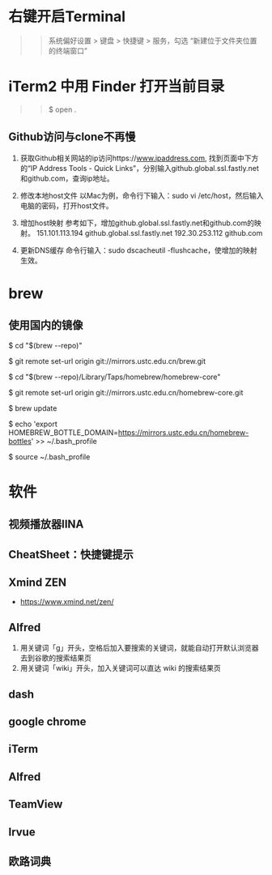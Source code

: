 # 右键开启Terminal

>>系统偏好设置 > 键盘 > 快捷键 > 服务，勾选 “新建位于文件夹位置的终端窗口”

# iTerm2 中用 Finder 打开当前目录

>>$ open .

## Github访问与clone不再慢

1. 获取Github相关网站的ip访问https://www.ipaddress.com,
找到页面中下方的“IP Address Tools - Quick Links”，分别输入github.global.ssl.fastly.net和github.com，查询ip地址。
2. 修改本地host文件
以Mac为例，命令行下输入：sudo vi /etc/host，然后输入电脑的密码，打开host文件。
3. 增加host映射
参考如下，增加github.global.ssl.fastly.net和github.com的映射。
151.101.113.194 github.global.ssl.fastly.net
192.30.253.112 github.com

4. 更新DNS缓存
命令行输入：sudo dscacheutil -flushcache，使增加的映射生效。


# brew

## 使用国内的镜像

$ cd "$(brew --repo)"

$ git remote set-url origin git://mirrors.ustc.edu.cn/brew.git

$ cd "$(brew --repo)/Library/Taps/homebrew/homebrew-core"

$ git remote set-url origin git://mirrors.ustc.edu.cn/homebrew-core.git

$ brew update

$ echo 'export HOMEBREW_BOTTLE_DOMAIN=https://mirrors.ustc.edu.cn/homebrew-bottles' >> ~/.bash_profile

$ source ~/.bash_profile

# 软件

## 视频播放器IINA

## CheatSheet：快捷键提示

## Xmind ZEN
- https://www.xmind.net/zen/

## Alfred
  1. 用关键词「g」开头，空格后加入要搜索的关键词，就能自动打开默认浏览器去到谷歌的搜索结果页
  2. 用关键词「wiki」开头，加入关键词可以直达 wiki 的搜索结果页

## dash

## google chrome

## iTerm

## Alfred

## TeamView

## Irvue

## 欧路词典


